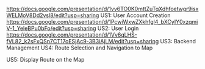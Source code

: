https://docs.google.com/presentation/d/1vv6TO0K0mttZuTqXdhfoetwgr9isxWELMoV8Dd2vsl8/edit?usp=sharing US1: User Account Creation
https://docs.google.com/presentation/d/1PcwiWxwZXkhfgl4_bXCyIY0xzqmiV-1_YeleBPu0bFo/edit?usp=sharing US2: User Login
https://docs.google.com/presentation/d/1Vv6qLHS-fVL82_k2sFxQSn7CT17oESjAc9-3B3iAjLM/edit?usp=sharing US3: Backend Management
[<link to template slide>](https://docs.google.com/presentation/d/1n7_WD4TApztBASKwNOnKgGV1Jg-VFmNKBfDKEyFBT2g/edit?usp=sharing) US4: Route Selection and Navigation to Map
<link to template slide> US5: Display Route on the Map

